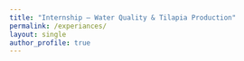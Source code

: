 ```yaml
---
title: "Internship — Water Quality & Tilapia Production"
permalink: /experiances/
layout: single
author_profile: true
---
```

